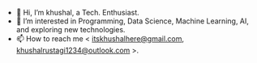 - 👋 Hi, I’m khushal, a Tech. Enthusiast.
- 👀 I’m interested in Programming, Data Science, Machine Learning, AI, and exploring new technologies.
- 📫 How to reach me < itskhushalhere@gmail.com, khushalrustagi1234@outlook.com >.

<!---
ItsKhushalHere/ItsKhushalHere is a ✨ special ✨ repository because its `README.md` (this file) appears on your GitHub profile.
You can click the Preview link to take a look at your changes.
--->
